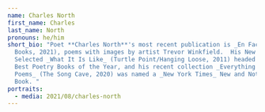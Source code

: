 ```yaml
---
name: Charles North
first_name: Charles
last_name: North
pronouns: he/him
short_bio: "Poet **Charles North**'s most recent publication is _En Face_ (MAB
  Books, 2021), poems with images by artist Trevor Winkfield.  His New &
  Selected _What It Is Like_ (Turtle Point/Hanging Loose, 2011) headed NPR's
  Best Poetry Books of the Year, and his recent collection _Everything and Other
  Poems_ (The Song Cave, 2020) was named a _New York Times_ New and Noteworthy
  Book. "
portraits:
  - media: 2021/08/charles-north
---
```

